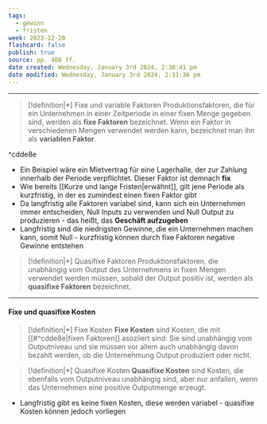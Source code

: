 ```yaml
---
tags:
  - gewinn
  - fristen
week: 2023-12-20
flashcard: false
publish: true
source: pp. 408 ff.
date created: Wednesday, January 3rd 2024, 2:30:41 pm
date modified: Wednesday, January 3rd 2024, 2:31:36 pm
---
```

***

> [!definition|*] Fixe und variable Faktoren
> Produktionsfaktoren, die für ein Unternehmen in einer Zeitperiode in einer fixen Menge gegeben sind, werden als **fixe Faktoren** bezeichnet. Wenn ein Faktor in verschiedenen Mengen verwendet werden kann, bezeichnet man ihn als **variablen Faktor**.

^cdde8e

- Ein Beispiel wäre ein Mietvertrag für eine Lagerhalle, der zur Zahlung innerhalb der Periode verpflichtet. Dieser Faktor ist demnach **fix**
- Wie bereits [[Kurze und lange Fristen|erwähnt]], gilt jene Periode als kurzfristig, in der es zumindest einen fixen Faktor gibt
- Da langfristig alle Faktoren variabel sind, kann sich ein Unternehmen immer entscheiden, Null Inputs zu verwenden und Null Output zu produzieren - das heißt, das **Geschäft aufzugeben**
- Langfristig sind die niedrigsten Gewinne, die ein Unternehmen machen kann, somit Null - kurzfristig können durch fixe Faktoren negative Gewinne entstehen

> [!definition|*] Quasifixe Faktoren
> Produktionsfaktoren, die unabhängig vom Output des Unternehmens in fixen Mengen verwendet werden müssen, sobald der Output positiv ist, werden als **quasifixe Faktoren** bezeichnet.

***
#### Fixe und quasifixe Kosten

> [!definition|*] Fixe Kosten
> **Fixe Kosten** sind Kosten, die mit [[#^cdde8e|fixen Faktoren]] asoziiert sind: Sie sind unabhängig vom Outputniveau und sie müssen vor allem auch unabhängig davon bezahlt werden, ob die Unternehmung Output produziert oder nicht.

> [!definition|*] Quasifixe Kosten
> **Quasifixe Kosten** sind Kosten, die ebenfalls vom Outputniveau unabhängig sind, aber nur anfallen, wenn das Unternehmen eine positive Outputmenge erzeugt.

- Langfristig gibt es keine fixen Kosten, diese werden variabel - quasifixe Kosten können jedoch vorliegen